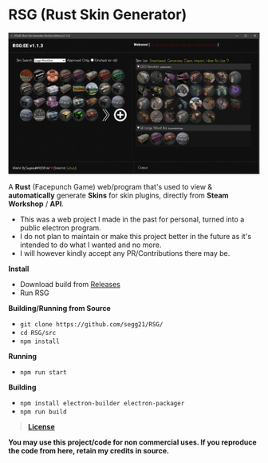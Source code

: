 # RSG (Rust Skin Generator)

![img](https://github.com/segg21/RSG/blob/main/src/assets/img/preview.png?raw=true&cache=113)

A **Rust** (Facepunch Game) web/program that's used to view & **automatically** generate **Skins** for skin plugins, directly from **Steam Workshop** / **API**.
 
- This was a web project I made in the past for personal, turned into a public electron program.
- I do not plan to maintain or make this project better in the future as it's intended to do what I wanted and no more.
- I will however kindly accept any PR/Contributions there may be.

**Install**
- Download build from [Releases](https://github.com/LegitSoulja/RSG/releases)
- Run RSG

**Building/Running from Source**
- `git clone https://github.com/segg21/RSG/`
- `cd RSG/src`
- `npm install`

**Running**
- `npm run start`

**Building**
- `npm install electron-builder electron-packager`
- `npm run build`


> [**License**](https://github.com/segg21/RSG/blob/main/LICENSE)

**You may use this project/code for non commercial uses. If you reproduce the code from here, retain my credits in source.**
